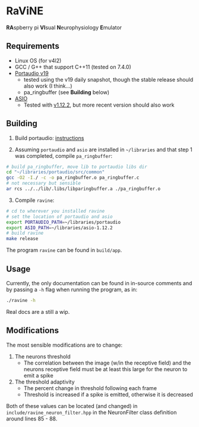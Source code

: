 # RaViNE
**RA**spberry pi
**VI**sual
**N**europhysiology
**E**mulator

## Requirements
* Linux OS (for v4l2)
* GCC / G++ that support C++11 (tested on 7.4.0)
* [Portaudio v19](http://www.portaudio.com/download.html)
    * tested using the v19 daily snapshot, though the stable release should also work (I think...)
    * pa_ringbuffer (see **Building** below)
* [ASIO](https://think-async.com/Asio/)
    * Tested with [v1.12.2](https://sourceforge.net/projects/asio/files/asio/1.12.2%20%28Stable%29/), but more recent version should also work

## Building
1. Build portaudio: [instructions](http://portaudio.com/docs/v19-doxydocs/compile_linux.html)

2. Assuming `portaudio` and `asio` are installed in `~/libraries` and that step 1 was completed, compile `pa_ringbuffer`:
```bash
# build pa_ringbuffer, move lib to portaudio libs dir
cd "~/libraries/portaudio/src/common"
gcc -O2 -I./ -c -o pa_ringbuffer.o pa_ringbuffer.c
# not necessary but sensible
ar rcs ../../lib/.libs/libparingbuffer.a ./pa_ringbuffer.o
```

3. Compile `ravine`:
```bash
# cd to wherever you installed ravine
# set the location of portaudio and asio
export PORTAUDIO_PATH=~/libraries/portaudio
export ASIO_PATH=~/libraries/asio-1.12.2
# build ravine
make release
```

The program `ravine` can be found in `build/app`.

## Usage
Currently, the only documentation can be found in in-source comments and by passing a `-h` flag when running the program, as in:
```bash
./ravine -h
```
Real docs are a still a wip.

## Modifications
The most sensible modifications are to change:
1. The neurons threshold
    * The correlation between the image (w/in the receptive field) and the neurons receptive field must be at least this large for the neuron to emit a spike
2. The threshold adaptivity
    * The percent change in threshold following each frame
    * Threshold is increased if a spike is emitted, otherwise it is decreased

Both of these values can be located (and changed) in `include/ravine_neuron_filter.hpp` in the NeuronFilter class definition around lines 85 - 88.
